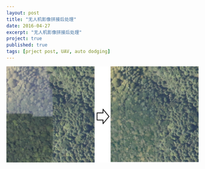 ```yaml
---
layout: post
title: "无人机影像拼接后处理"
date: 2016-04-27
excerpt: "无人机影像拼接后处理"
project: true
published: true
tags: [prject post, UAV, auto dodging]
---
```


![auto dodging](AutoDodging.jpg)